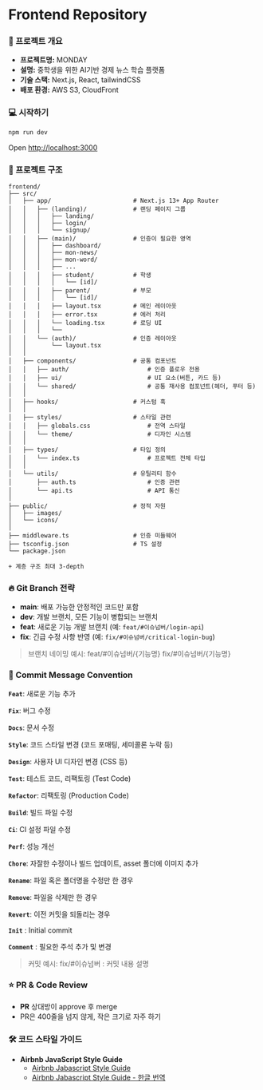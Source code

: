 # Frontend Repository

### 📌 프로젝트 개요

- **프로젝트명:** MONDAY
- **설명:** 중학생을 위한 AI기반 경제 뉴스 학습 플랫폼
- **기술 스택:** Next.js, React, tailwindCSS
- **배포 환경:** AWS S3, CloudFront



### **💻 시작하기**

```bash
npm run dev

```

Open [http://localhost:3000](http://localhost:3000/)

### 📂 프로젝트 구조

```tsx
frontend/
├── src/
│   ├── app/                       # Next.js 13+ App Router
│   │   ├── (landing)/             # 랜딩 페이지 그룹
│   │   │   ├── landing/
│   │   │   ├── login/
│   │   │   └── signup/
│   │   ├── (main)/                # 인증이 필요한 영역
│   │   │   ├── dashboard/
│   │   │   ├── mon-news/
│   │   │   ├── mon-word/
│   │   │   ├── ...
│   │   │   ├── student/           # 학생 
│   │   │   │   └── [id]/         
│   │   │   ├── parent/            # 부모 
│   │   │   │   └── [id]/    
│   │   │   ├── layout.tsx         # 메인 레이아웃
│   │   │   ├── error.tsx          # 에러 처리
│   │   │   └── loading.tsx        # 로딩 UI
│   │   │   └── 
│   │   └── (auth)/                # 인증 레이아웃
│   │       └── layout.tsx
│   │ 
│   ├── components/                # 공통 컴포넌트
│   │   ├── auth/                      # 인증 플로우 전용
│   │   ├── ui/                        # UI 요소(버튼, 카드 등)
│   │   └── shared/                    # 공통 재사용 컴포넌트(헤더, 푸터 등)
│   │
│   ├── hooks/                     # 커스텀 훅
│   │
│   ├── styles/                    # 스타일 관련
│   │   ├── globals.css                # 전역 스타일
│   │   └── theme/                     # 디자인 시스템
│   │
│   ├── types/                     # 타입 정의
│   │   └── index.ts                   # 프로젝트 전체 타입
│   │
│   └── utils/                     # 유틸리티 함수
│       ├── auth.ts                    # 인증 관련
│       └── api.ts                     # API 통신
│
├── public/                        # 정적 자원
│   ├── images/
│   └── icons/
│
├── middleware.ts                  # 인증 미들웨어
├── tsconfig.json                  # TS 설정
└── package.json

+ 계층 구조 최대 3-depth 
```


### 🔥 Git Branch 전략

- **main**: 배포 가능한 안정적인 코드만 포함
- **dev**: 개발 브랜치, 모든 기능이 병합되는 브랜치
- **feat**: 새로운 기능 개발 브랜치 (예: `feat/#이슈넘버/login-api`)
- **fix**: 긴급 수정 사항 반영 (예: `fix/#이슈넘버/critical-login-bug`)

> 브랜치 네이밍 예시: feat/#이슈넘버/{기능명}  fix/#이슈넘버/{기능명}
> 

### 📌 Commit Message Convention

**`Feat`**: 새로운 기능 추가

**`Fix`**: 버그 수정

**`Docs`**: 문서 수정

**`Style`**: 코드 스타일 변경 (코드 포매팅, 세미콜론 누락 등)

**`Design`**: 사용자 UI 디자인 변경 (CSS 등)

**`Test`**: 테스트 코드, 리팩토링 (Test Code)

**`Refactor`**: 리팩토링 (Production Code)

**`Build`**: 빌드 파일 수정

**`Ci`**: CI 설정 파일 수정

**`Perf`**: 성능 개선

**`Chore`**: 자잘한 수정이나 빌드 업데이트, asset 폴더에 이미지 추가

**`Rename`**: 파일 혹은 폴더명을 수정만 한 경우

**`Remove`**: 파일을 삭제만 한 경우

**`Revert`**: 이전 커밋을 되돌리는 경우

**`Init`** : Initial commit

**`Comment`** : 필요한 주석 추가 및 변경

> 커밋 예시: fix/#이슈넘버 : 커밋 내용 설명
> 

### ⭐ PR & Code Review

- **PR** 상대방이 approve 후 merge
- PR은 400줄을 넘지 않게, 작은 크기로 자주 하기

### 🛠️ 코드 스타일 가이드

- **Airbnb JavaScript Style Guide**
    - [Airbnb Jabascript Style Guide](https://github.com/airbnb/javascript)
    - [Airbnb Jabascript Style Guide - 한글 번역](https://github.com/tipjs/javascript-style-guide)
